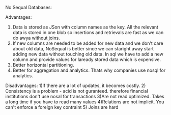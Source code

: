 No Sequal Databases:

Advantages:
1) Data is stored as JSon with column names as the key. All the relevant data is stored in one blob so insertions and retrievals are fast as we can do awya without joins. 
2) If new columns are needed to be added for new data and we don't care about old data, NoSequal is better since we can staright away start adding new data without touching old data. In sql we have to add a new column and provide values for laready stored data which is expensive. 
3) Better horizontal partitioning. 
4) Better for aggregation and analytics. Thats why companies use nosql for analytics.

Disadvantages:
1)If there are a lot of updates, it becomes costly.
2) Consistency is a problem - acid is not guranteed. therefore financial institutions don't use nosal  for transactions
3)Are not read optimized. Takes a long time if you have to read many values
4)Relations are not implicit. You can't enforce a foreign key contraint
5) Joins are hard 
